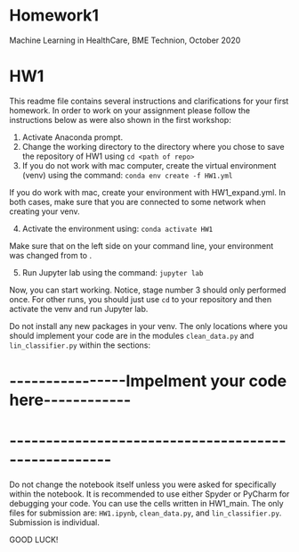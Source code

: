 # Homework1
Machine Learning in HealthCare, BME Technion, October 2020

# HW1

This readme file contains several instructions and clarifications for your first homework.
In order to work on your assignment please follow the instructions below as were also shown in the first workshop:

1) Activate Anaconda prompt.
2) Change the working directory to the directory where you chose to save the repository of HW1 using `cd <path of repo>`
3) If you do not work with mac computer, create the virtual environment (venv) using the command: `conda env create -f HW1.yml`

If you do work with mac, create your environment with HW1_expand.yml. In both cases, make sure that you are connected to some network when 
creating your venv.

4) Activate the environment using: `conda activate HW1`

Make sure that on the left side on your command line, your environment was changed from <base> to <HW1>.
    
5) Run Jupyter lab using the command: `jupyter lab`
    
Now, you can start working.
Notice, stage number 3 should only performed once. For other runs, you should just use `cd` to your repository and then activate the 
venv and run Jupyter lab.

Do not install any new packages in your venv.
The only locations where you should implement your code are in the modules `clean_data.py` and `lin_classifier.py` within the sections:
    
# ----------------Impelment your code here------------

# ----------------------------------------------------
    
Do not change the notebook itself unless you were asked for specifically within the notebook.
It is recommended to use either Spyder or PyCharm for debugging your code. You can use the cells written in HW1_main.
The only files for submission are: `HW1.ipynb`, `clean_data.py`, and `lin_classifier.py`.
Submission is individual.

GOOD LUCK!
